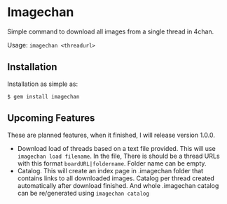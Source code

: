 # Imagechan

Simple command to download all images from a single thread in 4chan.

Usage: `imagechan <threadurl>`

## Installation

Installation as simple as:

    $ gem install imagechan

## Upcoming Features

These are planned features, when it finished, I will release version 1.0.0.

* Download load of threads based on a text file provided. This will use `imagechan load filename`. In the file, There is should be a thread URLs with this format `boardURL|foldername`. Folder name can be empty.
* Catalog. This will create an index page in .imagechan folder that contains links to all downloaded images. Catalog per thread created automatically after download finished. And whole .imagechan catalog can be re/generated using `imagechan catalog`